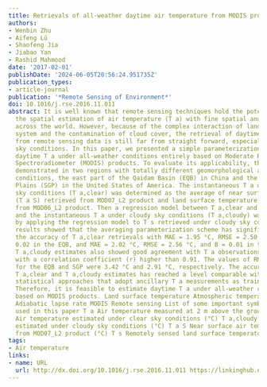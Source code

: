 ```yaml
---
title: Retrievals of all-weather daytime air temperature from MODIS products
authors:
- Wenbin Zhu
- Aifeng Lű
- Shaofeng Jia
- Jiabao Yan
- Rashid Mahmood
date: '2017-02-01'
publishDate: '2024-06-05T20:56:24.951735Z'
publication_types:
- article-journal
publication: '*Remote Sensing of Environment*'
doi: 10.1016/j.rse.2016.11.011
abstract: It is well known that remote sensing techniques hold the potential to explore
  the spatial estimation of air temperature (T a) with fine spatial and temporal resolution
  across the world. However, because of the complex interaction of land-atmosphere
  system and the contamination of cloud cover, the retrieval of daytime T a exclusively
  from remote sensing data is still far from straight forward, especially under cloudy
  sky conditions. In this paper, we presented a simple parameterization scheme of
  daytime T a under all-weather conditions entirely based on Moderate Resolution Imaging
  Spectroradiometer (MODIS) products. To evaluate its applicability, the scheme was
  demonstrated in two regions with totally different geomorphological and climatic
  conditions, the east part of the Qaidam Basin (EQB) in China and the Southern Great
  Plains (SGP) in the United States of America. The instantaneous T a under clear
  sky conditions (T a,clear) was determined as the average of near surface air temperature
  (T a S) retrieved from MOD07_L2 product and land surface temperature (T s) retrieved
  from MOD06_L2 product. Then a regression model between T a,clear and T s was established,
  and the instantaneous T a under cloudy sky conditions (T a,cloudy) was estimated
  by applying the regression model to T s retrieved under cloudy sky conditions. The
  results showed that the averaging parameterization scheme has significantly improved
  the accuracy of T a,clear retrievals with MAE = 1.95 °C, RMSE = 2.50 °C, and B =
  0.02 in the EQB, and MAE = 2.02 °C, RMSE = 2.56 °C, and B = 0.01 in the SGP. The
  T a,cloudy estimates also showed good agreement with T a observations in both regions
  with a correlation coefficient (r) higher than 0.91. The values of RMSE calculated
  for the EQB and SGP were 3.42 °C and 2.91 °C, respectively. The accuracy of both
  T a,clear and T a,cloudy estimates has reached a level comparable with other traditional
  statistical approaches that adopt ancillary T a measurements as training dataset.
  Therefore, it is feasible to estimate daytime T a under all-weather conditions entirely
  based on MODIS products. Land surface temperature Atmospheric temperature profile
  Adiabatic lapse rate MODIS Remote sensing List of some important symbols and acronyms
  used in this paper T a Air temperature measured at 2 m above the ground (°C) T a,clear
  Air temperature estimated under clear sky conditions (°C) T a,cloudy Air temperature
  estimated under cloudy sky conditions (°C) T a S Near surface air temperature retrieved
  from MOD07_L2 product (°C) T s Remotely sensed land surface temperature (°C)
tags:
- Air temperature
links:
- name: URL
  url: http://dx.doi.org/10.1016/j.rse.2016.11.011 https://linkinghub.elsevier.com/retrieve/pii/S0034425716304503
---
```

